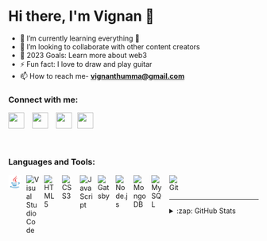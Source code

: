 # Hi there, I'm Vignan 👋 

- 🌱 I’m currently learning everything 🤣
- 👯 I’m looking to collaborate with other content creators
- 🥅 2023 Goals: Learn more about web3
- ⚡ Fun fact: I love to draw and play guitar
- 📫 How to reach me- **vignanthumma@gmail.com**

### Connect with me:

<p align="left"><a href="https://www.linkedin.com/in/-vignan/" target="_blank" rel="noreferrer"><img src="https://raw.githubusercontent.com/danielcranney/readme-generator/main/public/icons/socials/linkedin.svg" width="32" height="32" /></a> &nbsp;&nbsp;
<a  href="https://www.github.com/vignan8" target="_blank" rel="noreferrer"><img src="https://raw.githubusercontent.com/danielcranney/readme-generator/main/public/icons/socials/github-dark.svg" width="32" height="32"/></a> &nbsp;&nbsp;
 <a href="http://www.instagram.com/vignanofficial" target="_blank" rel="noreferrer"><img src="http://pluspng.com/img-png/instagram-logo-eps-png-instagram-logo-1784.png" width="32" height="32" /></a>&nbsp;&nbsp;
<a href="https://twitter.com/VignanThumma" target="_blank" rel="noreferrer"><img src="https://raw.githubusercontent.com/danielcranney/readme-generator/main/public/icons/socials/twitter.svg" width="32" height="32" /></a></p>&nbsp;&nbsp;


### Languages and Tools:

<img align="left" alt="Java" width="26px" src="https://github.com/devicons/devicon/blob/master/icons/java/java-original.svg"  style="padding-right:10px;" />
<img align="left" alt="Visual Studio Code" width="26px" src="https://cdn.jsdelivr.net/gh/devicons/devicon/icons/vscode/vscode-original.svg" style="padding-right:10px;" />
<img align="left" alt="HTML5" width="26px" src="https://cdn.jsdelivr.net/gh/devicons/devicon/icons/html5/html5-original.svg" style="padding-right:10px;" />
<img align="left" alt="CSS3" width="26px" src="https://cdn.jsdelivr.net/gh/devicons/devicon/icons/css3/css3-original.svg" style="padding-right:10px;" />
<img align="left" alt="JavaScript" width="26px" src="https://cdn.jsdelivr.net/gh/devicons/devicon/icons/javascript/javascript-original.svg" style="padding-right:10px;" />
<img align="left" alt="Gatsby" width="26px" src="https://cdn.jsdelivr.net/gh/devicons/devicon/icons/gatsby/gatsby-original.svg" style="padding-right:10px;" />
<img align="left" alt="Node.js" width="26px" src="https://cdn.jsdelivr.net/gh/devicons/devicon/icons/nodejs/nodejs-original.svg" style="padding-right:10px;" />
<img align="left" alt="MongoDB" width="26px" src="https://cdn.jsdelivr.net/gh/devicons/devicon/icons/mongodb/mongodb-original.svg" style="padding-right:10px;" />
<img align="left" alt="MySQL" width="26px" src="https://cdn.jsdelivr.net/gh/devicons/devicon/icons/mysql/mysql-original.svg" style="padding-right:10px;" />
<img align="left" alt="Git" width="26px" src="https://cdn.jsdelivr.net/gh/devicons/devicon/icons/git/git-original.svg" style="padding-right:10px;" />

<br />
<br />

---

<details>
  <summary>:zap: GitHub Stats</summary>

  <img align="left" alt="Vignan's GitHub Stats" src="https://github-readme-stats.vercel.app/api?username=vignan8&show_icons=true&hide_border=false&title_color=ff652f&icon_color=FFE400&bg_color=09131B&text_color=ffffff&border_color=0c1a25" />
<p align="left"> <img src="https://komarev.com/ghpvc/?username=vignan8&label=Profile%20views&color=0e75b6&style=flat" alt="Vignan" /></p>
[![Top Langs](https://github-readme-stats.vercel.app/api/top-langs/?username=vignan8&layout=compact)](https://github.com/vignan8/github-readme-stats)
</details>


<picture>
<source 
  srcset="https://github-readme-stats.vercel.app/api?username=vignan8&show_icons=true&theme=dark"
  media="(prefers-color-scheme: dark)"
/>
<source
  srcset="https://github-readme-stats.vercel.app/api?username=vignan8&show_icons=true"
  media="(prefers-color-scheme: light), (prefers-color-scheme: no-preference)"
/>


[twitter]: https://twitter.com/VignanThumma
[instagram]: https://instagram.com/vignanofficial
[linkedin]: https://linkedin.com/in/-vignan
